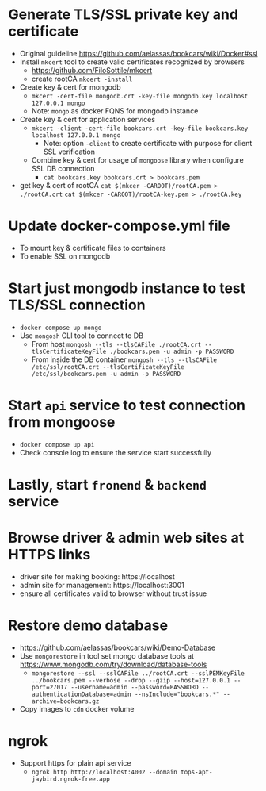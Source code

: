 # Generate TLS/SSL private key and certificate
- Original guideline https://github.com/aelassas/bookcars/wiki/Docker#ssl
- Install `mkcert` tool to create valid certificates recognized by browsers
  - https://github.com/FiloSottile/mkcert
  - create rootCA
    `mkcert -install`
- Create key & cert for mongodb
  - `mkcert -cert-file mongodb.crt -key-file mongodb.key localhost 127.0.0.1 mongo`
  - Note: `mongo` as docker FQNS for mongodb instance
- Create key & cert for application services
  - `mkcert -client -cert-file bookcars.crt -key-file bookcars.key localhost 127.0.0.1 mongo`
    - Note: option `-client` to create certificate with purpose for client SSL verification
  - Combine key & cert for usage of `mongoose` library when configure SSL DB connection
    - `cat bookcars.key bookcars.crt > bookcars.pem`
- get key & cert of rootCA
  `cat $(mkcer -CAROOT)/rootCA.pem > ./rootCA.crt`
  `cat $(mkcer -CAROOT)/rootCA-key.pem > ./rootCA.key`

# Update docker-compose.yml file
- To mount key & certificate files to containers
- To enable SSL on mongodb

# Start just mongodb instance to test TLS/SSL connection
- `docker compose up mongo`
- Use `mongosh` CLI tool to connect to DB
  - From host
  `mongosh --tls --tlsCAFile ./rootCA.crt --tlsCertificateKeyFile ./bookcars.pem -u admin -p PASSWORD`
  - From inside the DB container
  `mongosh --tls --tlsCAFile /etc/ssl/rootCA.crt --tlsCertificateKeyFile /etc/ssl/bookcars.pem -u admin -p PASSWORD`

# Start `api` service to test connection from mongoose
- `docker compose up api`
- Check console log to ensure the service start successfully

# Lastly, start `fronend` & `backend` service

# Browse driver & admin web sites at HTTPS links
- driver site for making booking: https://localhost
- admin site for management: https://localhost:3001
- ensure all certificates valid to browser without trust issue

# Restore demo database
- https://github.com/aelassas/bookcars/wiki/Demo-Database
- Use `mongorestore` in tool set mongo database tools at https://www.mongodb.com/try/download/database-tools
  - `mongorestore --ssl --sslCAFile ../rootCA.crt --sslPEMKeyFile ../bookcars.pem --verbose --drop --gzip --host=127.0.0.1 --port=27017 --username=admin --password=PASSWORD --authenticationDatabase=admin --nsInclude="bookcars.*" --archive=bookcars.gz`
- Copy images to `cdn` docker volume

# ngrok
- Support https for plain api service
  - `ngrok http http://localhost:4002 --domain tops-apt-jaybird.ngrok-free.app`
